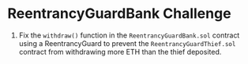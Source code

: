 # ReentrancyGuardBank Challenge

1. Fix the `withdraw()` function in the `ReentrancyGuardBank.sol` contract using a ReentrancyGuard to prevent the `ReentrancyGuardThief.sol` contract from withdrawing more ETH than the thief deposited.